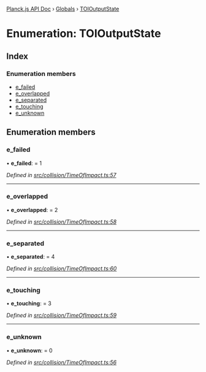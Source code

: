 [Planck.js API Doc](../README.md) › [Globals](../globals.md) › [TOIOutputState](toioutputstate.md)

# Enumeration: TOIOutputState

## Index

### Enumeration members

* [e_failed](toioutputstate.md#e_failed)
* [e_overlapped](toioutputstate.md#e_overlapped)
* [e_separated](toioutputstate.md#e_separated)
* [e_touching](toioutputstate.md#e_touching)
* [e_unknown](toioutputstate.md#e_unknown)

## Enumeration members

###  e_failed

• **e_failed**: = 1

*Defined in [src/collision/TimeOfImpact.ts:57](https://github.com/shakiba/planck.js/blob/acc3bd8/src/collision/TimeOfImpact.ts#L57)*

___

###  e_overlapped

• **e_overlapped**: = 2

*Defined in [src/collision/TimeOfImpact.ts:58](https://github.com/shakiba/planck.js/blob/acc3bd8/src/collision/TimeOfImpact.ts#L58)*

___

###  e_separated

• **e_separated**: = 4

*Defined in [src/collision/TimeOfImpact.ts:60](https://github.com/shakiba/planck.js/blob/acc3bd8/src/collision/TimeOfImpact.ts#L60)*

___

###  e_touching

• **e_touching**: = 3

*Defined in [src/collision/TimeOfImpact.ts:59](https://github.com/shakiba/planck.js/blob/acc3bd8/src/collision/TimeOfImpact.ts#L59)*

___

###  e_unknown

• **e_unknown**: = 0

*Defined in [src/collision/TimeOfImpact.ts:56](https://github.com/shakiba/planck.js/blob/acc3bd8/src/collision/TimeOfImpact.ts#L56)*
